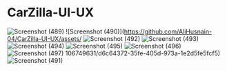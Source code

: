 # CarZilla-UI-UX

![Screenshot (489)](https://github.com/AliHusnain-04/CarZilla-UI-UX/assets/106749631/99b4d7e9-b5f6-44b6-9528-18c778fa48c0)
![Screenshot (490)](https://github.com/AliHusnain-04/CarZilla-UI-UX/assets/
![Screenshot (492)](https://github.com/AliHusnain-04/CarZilla-UI-UX/assets/106749631/b7c21301-4bb0-41f6-8dfc-8e111e4b84ed)
![Screenshot (493)](https://github.com/AliHusnain-04/CarZilla-UI-UX/assets/106749631/bc35cd7c-ec19-4d87-b2ec-772a29e82f75)
![Screenshot (494)](https://github.com/AliHusnain-04/CarZilla-UI-UX/assets/106749631/a9366918-3eac-4c11-9787-96eb17303add)
![Screenshot (495)](https://github.com/AliHusnain-04/CarZilla-UI-UX/assets/106749631/62acd37b-e652-4150-b194-862678ce43ef)
![Screenshot (496)](https://github.com/AliHusnain-04/CarZilla-UI-UX/assets/106749631/34f9bb87-c6a5-4ff9-9970-09782d6730da)
![Screenshot (497)](https://github.com/AliHusnain-04/CarZilla-UI-UX/assets/106749631/fa1fd8ae-db5a-400d-a2ba-20a2f8413cb5)
106749631/d6c64372-35fe-405d-973a-1e2d5fe5fcf5)
![Screenshot (491)](https://github.com/AliHusnain-04/CarZilla-UI-UX/assets/106749631/8de3c827-2142-49fc-857f-be18623195bc)
